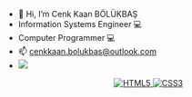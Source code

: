 - 👋 Hi, I’m Cenk Kaan BÖLÜKBAŞ
- Information Systems Engineer 💻
- Computer Programmer 💻
- 📫 cenkkaan.bolukbas@outlook.com
- <a href="https://www.linkedin.com/in/cenkkaanbolukbas/"><img src="https://img.shields.io/badge/linkedin-%230077B5.svg?&style=for-the-badge&logo=linkedin&logoColor=white" />

  
<div align="center">

  ![HTML5](https://img.shields.io/badge/-HTML5-E34F26?style=flat&logo=HTML5&logoColor=white) ![CSS3](https://img.shields.io/badge/-CSS3-1572B6?style=flat&logo=CSS3&logoColor=white) 

  </div>

<!---
cenkkaanbolukbas/cenkkaanbolukbas is a ✨ special ✨ repository because its `README.md` (this file) appears on your GitHub profile.
You can click the Preview link to take a look at your changes.
--->
